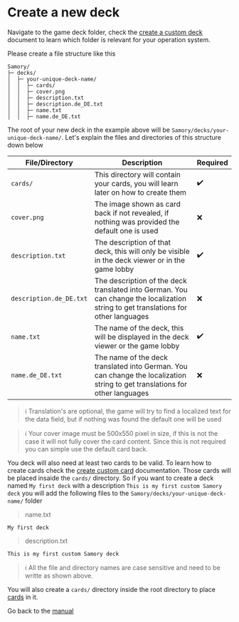 # Create a new deck

Navigate to the game deck folder, check the [create a custom deck][create-custom-deck] document to learn which folder is relevant for your operation system.

Please create a file structure like this

```
Samory/
├─ decks/
│  ├─ your-unique-deck-name/
│  │  ├─ cards/
│  │  ├─ cover.png
│  │  ├─ description.txt
│  │  ├─ description.de_DE.txt
│  │  ├─ name.txt
│  │  ├─ name.de_DE.txt
```

The root of your new deck in the example above will be `Samory/decks/your-unique-deck-name/`.
Let's explain the files and directories of this structure down below

| File/Directory          | Description                                                                                                                        | Required           |
| ----------------------- | ---------------------------------------------------------------------------------------------------------------------------------- | ------------------ |
| `cards/`                 | This directory will contain your cards, you will learn later on how to create them                                                 | :heavy_check_mark: |
| `cover.png`             | The image shown as card back if not revealed, if nothing was provided the default one is used                                      | :x:                |
| `description.txt`       | The description of that deck, this will only be visible in the deck viewer or in the game lobby                                    | :heavy_check_mark: |
| `description.de_DE.txt` | The description of the deck translated into German. You can change the localization string to get translations for other languages | :x:                |
| `name.txt`              | The name of the deck, this will be displayed in the deck viewer or the game lobby                                                  | :heavy_check_mark: |
| `name.de_DE.txt`        | The name of the deck translated into German. You can change the localization string to get translations for other languages        | :x:                |

>:information_source: Translation's are optional, the game will try to find a localized text for the data field, but if nothing was found the default one will be used

>:information_source: Your cover image must be 500x550 pixel in size, if this is not the case it will not fully cover the card content. Since this is not required you can simple use the default card back.

You deck will also need at least two cards to be valid. To learn how to create cards check the [create custom card][create-custom-cards] documentation. Those cards will be placed insaide the `cards/` directory. So if you want to create a deck named `My first deck` with a description `This is my first custom Samory deck` you will add the following files to the `Samory/decks/your-unique-deck-name/` folder


>name.txt
```
My first deck
```

>description.txt
```
This is my first custom Samory deck
```

>:information_source: All the file and directory names are case sensitive and need to be writte as shown above.

You will also create a `cards/` directory inside the root directory to place [cards][create-custom-cards] in it.

Go back to the [manual][manual-entry]


[create-custom-cards]: ./create-custom-card.md
[create-custom-deck]: ./index.md
[manual-entry]: ../../README.md